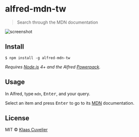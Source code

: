 # alfred-mdn-tw
> Search through the MDN documentation

![screenshot](screenshot.png)


## Install

```
$ npm install -g alfred-mdn-tw
```

*Requires [Node.js](https://nodejs.org) 4+ and the Alfred [Powerpack](https://www.alfredapp.com/powerpack/).*


## Usage

In Alfred, type `mdn`, <kbd>Enter</kbd>, and your query.

Select an item and press <kbd>Enter</kbd> to go to its [MDN](https://developer.mozilla.org/zh-TW/) documentation.


## License

MIT © [Klaas Cuvelier](https://klaascuvelier.io)
